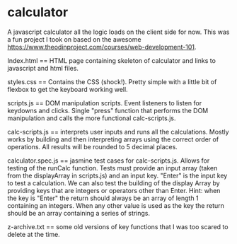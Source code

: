 # calculator
A javascript calculator all the logic loads on the client side for now. This was a fun project I took on based on the awesome https://www.theodinproject.com/courses/web-development-101.


Index.html == HTML page containing skeleton of calculator and links to javascript and html files. 

styles.css == Contains the CSS (shock!). Pretty simple with a little bit of flexbox to get the keyboard working well.

scripts.js == DOM manipulation scripts. Event listeners to listen for keydowns and clicks. Single "press" function that performs the DOM manipulation and calls the more functional calc-scripts.js. 

calc-scripts.js == interprets user inputs and runs all the calculations. Mostly works by building and then interpreting arrays using the correct order of operations. All results will be rounded to 5 decimal places. 

calculator.spec.js == jasmine test cases for calc-scripts.js. Allows for testing of the runCalc function. Tests must provide an input array (taken from the displayArray in scripts.js) and an input key. "Enter" is the input key to test a calculation. We can also test the building of the display Array by providing keys that are integers or operators other than Enter. 
Hint: when the key is "Enter" the return should always be an array of length 1 containing an integers. When any other value is used as the key the return should be an array containing a series of strings. 

z-archive.txt == some old versions of key functions that I was too scared to delete at the time.

